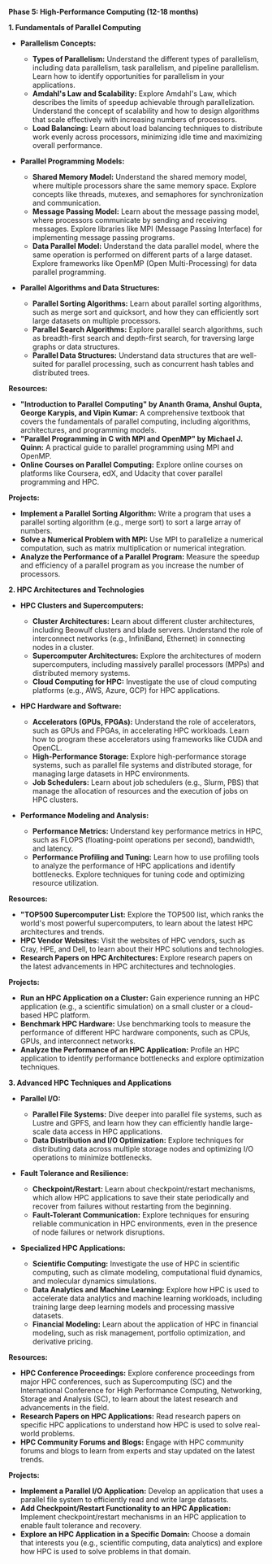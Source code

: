 **Phase 5: High-Performance Computing (12-18 months)**

**1.  Fundamentals of Parallel Computing**

* **Parallelism Concepts:**
    * **Types of Parallelism:**  Understand the different types of parallelism, including data parallelism, task parallelism, and pipeline parallelism. Learn how to identify opportunities for parallelism in your applications.
    * **Amdahl's Law and Scalability:**  Explore Amdahl's Law, which describes the limits of speedup achievable through parallelization. Understand the concept of scalability and how to design algorithms that scale effectively with increasing numbers of processors.
    * **Load Balancing:**  Learn about load balancing techniques to distribute work evenly across processors, minimizing idle time and maximizing overall performance.

* **Parallel Programming Models:**
    * **Shared Memory Model:**  Understand the shared memory model, where multiple processors share the same memory space. Explore concepts like threads, mutexes, and semaphores for synchronization and communication.
    * **Message Passing Model:**  Learn about the message passing model, where processors communicate by sending and receiving messages. Explore libraries like MPI (Message Passing Interface) for implementing message passing programs.
    * **Data Parallel Model:**  Understand the data parallel model, where the same operation is performed on different parts of a large dataset. Explore frameworks like OpenMP (Open Multi-Processing) for data parallel programming.

* **Parallel Algorithms and Data Structures:**
    * **Parallel Sorting Algorithms:**  Learn about parallel sorting algorithms, such as merge sort and quicksort, and how they can efficiently sort large datasets on multiple processors.
    * **Parallel Search Algorithms:**  Explore parallel search algorithms, such as breadth-first search and depth-first search, for traversing large graphs or data structures.
    * **Parallel Data Structures:**  Understand data structures that are well-suited for parallel processing, such as concurrent hash tables and distributed trees.

**Resources:**

* **"Introduction to Parallel Computing" by Ananth Grama, Anshul Gupta, George Karypis, and Vipin Kumar:**  A comprehensive textbook that covers the fundamentals of parallel computing, including algorithms, architectures, and programming models.
* **"Parallel Programming in C with MPI and OpenMP" by Michael J. Quinn:**  A practical guide to parallel programming using MPI and OpenMP.
* **Online Courses on Parallel Computing:**  Explore online courses on platforms like Coursera, edX, and Udacity that cover parallel programming and HPC.

**Projects:**

* **Implement a Parallel Sorting Algorithm:**  Write a program that uses a parallel sorting algorithm (e.g., merge sort) to sort a large array of numbers.
* **Solve a Numerical Problem with MPI:**  Use MPI to parallelize a numerical computation, such as matrix multiplication or numerical integration.
* **Analyze the Performance of a Parallel Program:**  Measure the speedup and efficiency of a parallel program as you increase the number of processors.


**2. HPC Architectures and Technologies**

* **HPC Clusters and Supercomputers:**
    * **Cluster Architectures:**  Learn about different cluster architectures, including Beowulf clusters and blade servers. Understand the role of interconnect networks (e.g., InfiniBand, Ethernet) in connecting nodes in a cluster.
    * **Supercomputer Architectures:**  Explore the architectures of modern supercomputers, including massively parallel processors (MPPs) and distributed memory systems.
    * **Cloud Computing for HPC:**  Investigate the use of cloud computing platforms (e.g., AWS, Azure, GCP) for HPC applications.

* **HPC Hardware and Software:**
    * **Accelerators (GPUs, FPGAs):**  Understand the role of accelerators, such as GPUs and FPGAs, in accelerating HPC workloads. Learn how to program these accelerators using frameworks like CUDA and OpenCL.
    * **High-Performance Storage:**  Explore high-performance storage systems, such as parallel file systems and distributed storage, for managing large datasets in HPC environments.
    * **Job Schedulers:**  Learn about job schedulers (e.g., Slurm, PBS) that manage the allocation of resources and the execution of jobs on HPC clusters.

* **Performance Modeling and Analysis:**
    * **Performance Metrics:**  Understand key performance metrics in HPC, such as FLOPS (floating-point operations per second), bandwidth, and latency.
    * **Performance Profiling and Tuning:**  Learn how to use profiling tools to analyze the performance of HPC applications and identify bottlenecks. Explore techniques for tuning code and optimizing resource utilization.

**Resources:**

* **"TOP500 Supercomputer List:**  Explore the TOP500 list, which ranks the world's most powerful supercomputers, to learn about the latest HPC architectures and trends.
* **HPC Vendor Websites:**  Visit the websites of HPC vendors, such as Cray, HPE, and Dell, to learn about their HPC solutions and technologies.
* **Research Papers on HPC Architectures:**  Explore research papers on the latest advancements in HPC architectures and technologies.

**Projects:**

* **Run an HPC Application on a Cluster:**  Gain experience running an HPC application (e.g., a scientific simulation) on a small cluster or a cloud-based HPC platform.
* **Benchmark HPC Hardware:**  Use benchmarking tools to measure the performance of different HPC hardware components, such as CPUs, GPUs, and interconnect networks.
* **Analyze the Performance of an HPC Application:**  Profile an HPC application to identify performance bottlenecks and explore optimization techniques.


**3. Advanced HPC Techniques and Applications**

* **Parallel I/O:**
    * **Parallel File Systems:**  Dive deeper into parallel file systems, such as Lustre and GPFS, and learn how they can efficiently handle large-scale data access in HPC applications.
    * **Data Distribution and I/O Optimization:**  Explore techniques for distributing data across multiple storage nodes and optimizing I/O operations to minimize bottlenecks.

* **Fault Tolerance and Resilience:**
    * **Checkpoint/Restart:**  Learn about checkpoint/restart mechanisms, which allow HPC applications to save their state periodically and recover from failures without restarting from the beginning.
    * **Fault-Tolerant Communication:**  Explore techniques for ensuring reliable communication in HPC environments, even in the presence of node failures or network disruptions.

* **Specialized HPC Applications:**
    * **Scientific Computing:**  Investigate the use of HPC in scientific computing, such as climate modeling, computational fluid dynamics, and molecular dynamics simulations.
    * **Data Analytics and Machine Learning:**  Explore how HPC is used to accelerate data analytics and machine learning workloads, including training large deep learning models and processing massive datasets.
    * **Financial Modeling:**  Learn about the application of HPC in financial modeling, such as risk management, portfolio optimization, and derivative pricing.

**Resources:**

* **HPC Conference Proceedings:**  Explore conference proceedings from major HPC conferences, such as Supercomputing (SC) and the International Conference for High Performance Computing, Networking, Storage and Analysis (SC), to learn about the latest research and advancements in the field.
* **Research Papers on HPC Applications:**  Read research papers on specific HPC applications to understand how HPC is used to solve real-world problems.
* **HPC Community Forums and Blogs:**  Engage with HPC community forums and blogs to learn from experts and stay updated on the latest trends.

**Projects:**

* **Implement a Parallel I/O Application:**  Develop an application that uses a parallel file system to efficiently read and write large datasets.
* **Add Checkpoint/Restart Functionality to an HPC Application:**  Implement checkpoint/restart mechanisms in an HPC application to enable fault tolerance and recovery.
* **Explore an HPC Application in a Specific Domain:**  Choose a domain that interests you (e.g., scientific computing, data analytics) and explore how HPC is used to solve problems in that domain.
